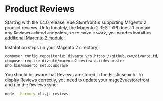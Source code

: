# Product Reviews

Starting with the 1.4.0 release, Vue Storefront is supporting Magento 2 product reviews. Unfortunately, the Magento 2 REST API doesn't contain any Reviews-related endpoints, so to make it work, you need to install an [additional Magento 2 module](https://github.com/divanteLtd/magento2-review-api).

Installation steps (in your Magento 2 directory):

```bash
composer config repositories.divante vcs https://github.com/divanteLtd/magento2-review-api.git
composer require divante/magento2-review-api:dev-master
php bin/magento setup:upgrade
```

You should be aware that Reviews are stored in the Elasticsearch. To display Reviews correctly, you need to update your [mage2vuestorefront](https://github.com/vuestorefront/mage2vuestorefront/) and run the Reviews sync:

```bash
node --harmony cli.js reviews
```
